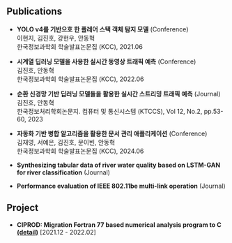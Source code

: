 ## Publications
* **YOLO v4를 기반으호 한 플레어 스택 객체 탐지 모델** (Conference)  
  이현지, 김진호, 강현우, 안동혁  
  한국정보과학회 학술발표논문집 (KCC), 2021.06  

* **시계열 딥러닝 모델을 사용한 실시간 동영상 트래픽 예측** (Conference)  
  김진호, 안동혁  
  한국정보과학회 학술발표논문집 (KCC), 2022.06  

* **순환 신경망 기반 딥러닝 모델들을 활용한 실시간 스트리밍 트래픽 예측** (Journal)  
  김진호, 안동혁  
  한국정보처리학회논문지. 컴퓨터 및 통신시스템 (KTCCS), Vol 12, No.2, pp.53-60, 2023  

* **자동화 기반 병합 알고리즘을 활용한 문서 관리 애플리케이션** (Conference)  
  김재영, 서예은, 김진호, 문이빈, 안동혁  
  한국정보과학회 학술발표논문집 (KCC), 2024.06  

* **Synthesizing tabular data of river water quality based on LSTM-GAN for river classification** (Journal)  

* **Performance evaluation of IEEE 802.11be multi-link operation** (Journal)  

## Project

* **CIPROD: Migration Fortran 77 based numerical analysis program to C [(detail)](https://github.com/violet0929/CIPROD)**  [2021.12 - 2022.02] 

